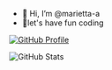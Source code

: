 - 👋 Hi, I’m @marietta-a
- 👀let's have fun coding

[![GitHub Profile](https://img.shields.io/badge/GitHub-Profile-blue?logo=github)](https://github.com/marietta-a)

![GitHub Stats](https://github-readme-stats.vercel.app/api?username=marietta-a&show_icons=true&theme=radical)




